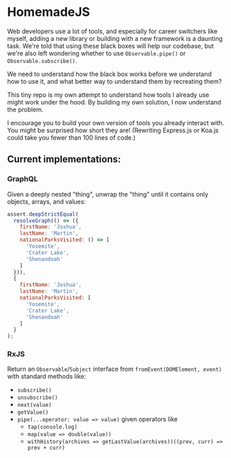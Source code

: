 # HomemadeJS

Web developers use a lot of tools, and especially for career switchers like myself, adding a new library or building with a new framework is a daunting task. We're told that using these black boxes will help our codebase, but we're also left wondering whether to use `Observable.pipe()` or `Observable.subscribe()`.

We need to understand how the black box works before we understand how to use it, and what better way to understand them by recreating them?

This tiny repo is my own attempt to understand how tools I already use might work under the hood. By building my own solution, I now understand the problem.

I encourage you to build your own version of tools you already interact with. You might be surprised how short they are! (Rewriting Express.js or Koa.js could take you fewer than 100 lines of code.)

## Current implementations:
### GraphQL
Given a deeply nested "thing", unwrap the "thing" until it contains only objects, arrays, and values:
```js
assert.deepStrictEqual(
  resolveGraph(() => ({
    firstName: 'Joshua',
    lastName: 'Martin',
    nationalParksVisited: () => [
      'Yosemite',
      'Crater Lake',
      'Shenandoah'
    ]
  })),
  {
    firstName: 'Joshua',
    lastName: 'Martin',
    nationalParksVisited: [
      'Yosemite',
      'Crater Lake',
      'Shenandoah'
    ]
  }
);
```

### RxJS
Return an `Observable`/`Subject` interface from `fromEvent(DOMElement, event)` with standard methods like:
- `subscribe()`
- `unsubscribe()`
- `next(value)`
- `getValue()`
- `pipe(...operator: value => value)` given operators like
  - `tap(console.log)`
  - `map(value => double(value))`
  - `withHistory(archives => getLastValue(archives))((prev, curr) => prev + curr)`
